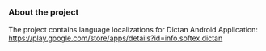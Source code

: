 ### About the project ###

The project contains language localizations for Dictan Android Application: https://play.google.com/store/apps/details?id=info.softex.dictan

